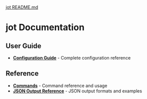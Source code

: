 [jot README.md](../README.md)

# jot Documentation

## User Guide

- **[Configuration Guide](user-guide/configuration.md)** - Complete configuration reference

## Reference

- **[Commands](commands/README.md)** - Command reference and usage
- **[JSON Output Reference](reference/json-output.md)** - JSON output formats and examples
